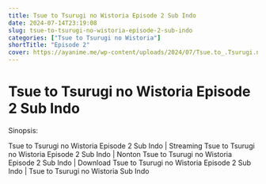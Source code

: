 ```yaml
---
title: Tsue to Tsurugi no Wistoria Episode 2 Sub Indo
date: 2024-07-14T23:19:08
slug: tsue-to-tsurugi-no-wistoria-episode-2-sub-indo
categories: ["Tsue to Tsurugi no Wistoria"]
shortTitle: "Episode 2"
cover: https://ayanime.me/wp-content/uploads/2024/07/Tsue.to_.Tsurugi.no_.Wistoria.1024.4141588.webp
---
```


# Tsue to Tsurugi no Wistoria Episode 2 Sub Indo

<iframe-loader iframe-src1="https://play.ayanime.me/include/fluidplayer/fluidplayer.php?VideoSrc1=https%3A%2F%2Fdrive.google.com%2Ffile%2Fd%2F1rJWzwhDgRMaPrLb83d-7z66a0mECAeVW%2Fview%3Fusp%3Ddrive_link&VideoType1=video%2Fmp4&VideoQuality1=480p&VideoSrc2=https%3A%2F%2Fdrive.google.com%2Ffile%2Fd%2F1uG4YKsT1rAQv4tpGvgsWOxnwi8lYP-vE%2Fview%3Fusp%3Ddrive_link&VideoType2=video%2Fmp4&VideoQuality2=720p&VideoSrc3=https%3A%2F%2Fdrive.google.com%2Ffile%2Fd%2F15S2dIhEiMEKwcGqHw85Zm7qHzcn8wgOt%2Fview%3Fusp%3Ddrive_link&VideoType3=video%2Fmp4&VideoQuality3=1080p&VideoSrc4=&VideoType4=&VideoQuality4=&VideoPoster=&VideoTrack1=&kind1=&srclang1=&label1=&default1=&VideoTrack2=&kind2=&srclang2=&label2=&default2=&player=fluid+player&server=Drive+API&api=&width=100%25&height=900px" iframe-src2="https://drive.google.com/file/d/15S2dIhEiMEKwcGqHw85Zm7qHzcn8wgOt/preview"></iframe-loader>

Sinopsis:
<p>Tsue to Tsurugi no Wistoria Episode 2 Sub Indo | Streaming Tsue to Tsurugi no Wistoria Episode 2 Sub Indo | Nonton Tsue to Tsurugi no Wistoria Episode 2 Sub Indo | Download Tsue to Tsurugi no Wistoria Episode 2 Sub Indo | Tsue to Tsurugi no Wistoria Sub Indo</p>

